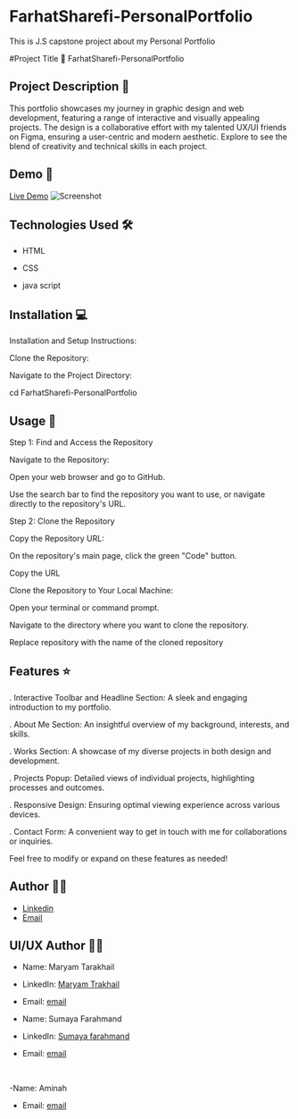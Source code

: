# FarhatSharefi-PersonalPortfolio
This is J.S capstone project about my Personal Portfolio

#Project Title 🚀
FarhatSharefi-PersonalPortfolio

## Project Description 📝
This portfolio showcases my journey in graphic design and web development, featuring a range of interactive and visually appealing projects. The design is a collaborative effort with my talented UX/UI friends on Figma, ensuring a user-centric and modern aesthetic. Explore to see the blend of creativity and technical skills in each project.



## Demo 📸
[Live Demo](  )
![Screenshot](./)

## Technologies Used 🛠️


- HTML

- CSS


- java script



## Installation 💻

Installation and Setup Instructions:

Clone the Repository:

Navigate to the Project Directory:

cd FarhatSharefi-PersonalPortfolio


## Usage 🎯

Step 1: Find and Access the Repository

Navigate to the Repository:

Open your web browser and go to GitHub.

Use the search bar to find the repository you want to use, or navigate 
directly to the repository's URL.

Step 2: Clone the Repository

Copy the Repository URL:

On the repository's main page, click the green "Code" button.

Copy the URL 

Clone the Repository to Your Local Machine:


Open your terminal or command prompt.

Navigate to the directory where you want to clone the repository.

Replace repository with the name of the cloned repository


## Features ⭐
. Interactive Toolbar and Headline Section: A sleek and engaging introduction to my portfolio.


. About Me Section: An insightful overview of my background, interests, and skills.


. Works Section: A showcase of my diverse projects in both design and development.


. Projects Popup: Detailed views of individual projects, highlighting processes and outcomes.


. Responsive Design: Ensuring optimal viewing experience across various devices.


. Contact Form: A convenient way to get in touch with me for collaborations or inquiries.


Feel free to modify or expand on these features as needed!
 

## Author 👩‍💻
- [Linkedin](https://www.linkedin.com/in/farhat-sharefi-13a101309?utm_source=share&utm_campaign=share_via&utm_content=profile&utm_medium=android_app)
- [Email](sharefifarhat@gmail.com)

## UI/UX Author 👩‍💻 
- Name: Maryam Tarakhail
- LinkedIn: [Maryam Trakhail](https://www.linkedin.com/in/maryam-tarakhail-098a992a8?utm_source=share&utm_campaign=share_via&utm_content=profile&utm_medium=android_app)
- Email: [email]( Maryamtarakhail2021@gmail.com)

- Name: Sumaya Farahmand
- LinkedIn: [Sumaya farahmand](https://www.linkedin.com/in/maryam-tarakhail-098a992a8?utm_source=share&utm_campaign=share_via&utm_content=profile&utm_medium=android_app)
- Email: [email]( s.frahmand2003@gmail.com)
<br>

-Name: Aminah
- Email: [email](Emaansailab@gmail.com )
